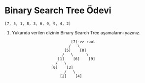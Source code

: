 # Binary Search Tree Ödevi
    [7, 5, 1, 8, 3, 6, 0, 9, 4, 2]

1. Yukarıda verilen dizinin Binary Search Tree aşamalarını yazınız.

```
                              [7]->> root
                             /   \
                           [5]    [8]
                          /   \      \
                        [1]    [6]    [9]
                       /   \
                     [0]    [3]
                           /   \
                         [2]    [4]
```


